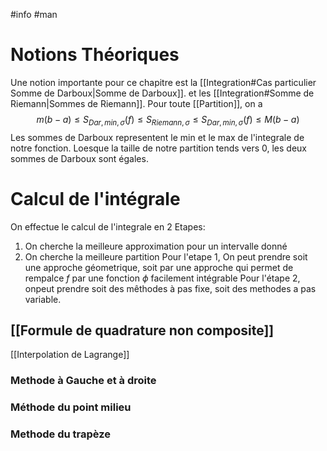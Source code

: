 #info #man 
# Notions Théoriques
Une notion importante pour ce chapitre est la [[Integration#Cas particulier Somme de Darboux|Somme de Darboux]]. et les [[Integration#Somme de Riemann|Sommes de Riemann]].
Pour toute [[Partition]], on a
$$m(b-a)\leq S_{Dar,min,\sigma}(f)\leq S_{Riemann, \sigma}\leq S_{Dar,min,\sigma}(f)\leq M(b-a)$$
Les sommes de Darboux representent le min et le max de l'integrale de notre fonction. Loesque la taille de notre partition tends vers 0, les deux sommes de Darboux sont égales.
# Calcul de l'intégrale
On effectue le calcul de l'integrale en 2 Etapes:
1) On cherche la meilleure approximation pour un intervalle donné
2) On cherche la meilleure partition
Pour l'etape 1, On peut prendre soit une approche géometrique, soit par une approche qui permet de rempalce $f$ par une fonction $\phi$ facilement intégrable
Pour l'étape 2, onpeut prendre soit des mêthodes à pas fixe, soit des methodes a pas variable.
## [[Formule de quadrature non composite]]
[[Interpolation de Lagrange]]
### Methode à Gauche et à droite
### Méthode du point milieu
### Methode du trapèze